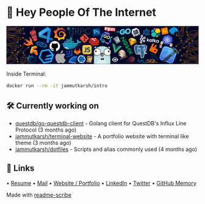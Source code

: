 # 👋 Hey People Of The Internet

![Image](https://github.com/JammUtkarsh/jammutkarsh/blob/main/github-banner.png?raw=true)

Inside Terminal:

```bash
docker run --rm -it jammutkarsh/intro
```

## 🛠️ Currently working on


- [questdb/go-questdb-client](https://github.com/questdb/go-questdb-client) - Golang client for QuestDB&#39;s Influx Line Protocol (3 months ago)
- [jammutkarsh/terminal-website](https://github.com/jammutkarsh/terminal-website) - A portfolio website with terminal like theme (3 months ago)
- [jammutkarsh/dotfiles](https://github.com/jammutkarsh/dotfiles) - Scripts and alias commonly used (4 months ago)

## 🔗 Links

  &bullet; [Resume](https://links.utkarshchourasia.in/resume)
  &bullet; [Mail](mailto:mail@utkarshchourasia.in)
  &bullet; [Website / Portfolio](https://utkarshchourasia.in/)
  &bullet; [LinkedIn](https://www.linkedin.com/in/5utkarshc/)
  &bullet; [Twitter](https://twitter.com/JammUtkarsh)
  &bullet; [GitHub Memory](https://githubmemory.com/@JammUtkarsh)

Made with [readme-scribe](https://github.com/muesli/readme-scribe)
